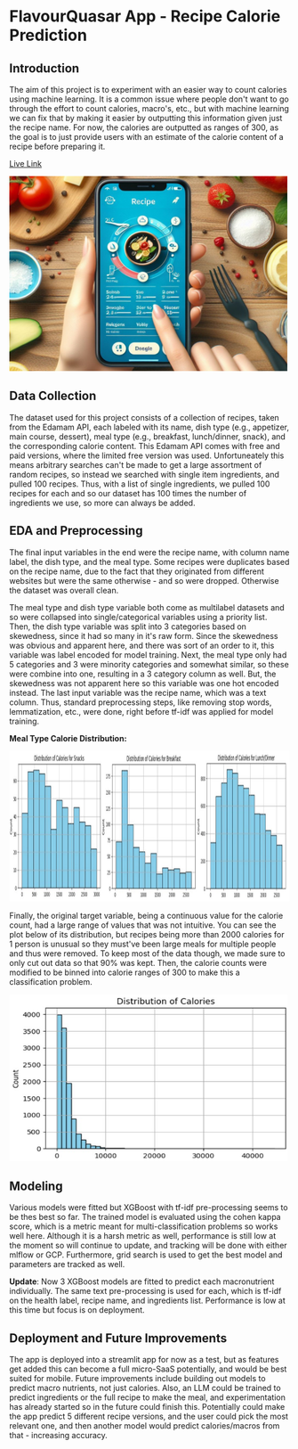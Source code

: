 # FlavourQuasar App - Recipe Calorie Prediction

## Introduction

The aim of this project is to experiment with an easier way to count calories using machine learning. It is a common issue where people don't want to go through the effort to count calories, macro's, etc., but with machine learning we can fix that by making it easier by outputting this information given just the recipe name. For now, the calories are outputted as ranges of 300, as the goal is to just provide users with an estimate of the calorie content of a recipe before preparing it. 

[Live Link](https://streamlit-cp-go4e5g7vpq-uc.a.run.app)

<img src="flavourquasar_coverphoto.jpeg" alt="FlavourQuasar Cover Photo" width="500" height="350">

## Data Collection

The dataset used for this project consists of a collection of recipes, taken from the Edamam API, each labeled with its name, dish type (e.g., appetizer, main course, dessert), meal type (e.g., breakfast, lunch/dinner, snack), and the corresponding calorie content. This Edamam API comes with free and paid versions, where the limited free version was used. Unfortuneately this means arbitrary searches can't be made to get a large assortment of random recipes, so instead we searched with single item ingredients, and pulled 100 recipes. Thus, with a list of single ingredients, we pulled 100 recipes for each and so our dataset has 100 times the number of ingredients we use, so more can always be added.

## EDA and Preprocessing

The final input variables in the end were the recipe name, with column name label, the dish type, and the meal type. Some recipes were duplicates based on the recipe name, due to the fact that they originated from different websites but were the same otherwise - and so were dropped. Otherwise the dataset was overall clean. 

The meal type and dish type variable both come as multilabel datasets and so were collapsed into single/categorical variables using a priority list. Then, the dish type variable was split into 3 categories based on skewedness, since it had so many in it's raw form. Since the skewedness was obvious and apparent here, and there was sort of an order to it, this variable was label encoded for model training. Next, the meal type only had 5 categories and 3 were minority categories and somewhat similar, so these were combine into one, resulting in a 3 category column as well. But, the skewedness was not apparent here so this variable was one hot encoded instead. The last input variable was the recipe name, which was a text column. Thus, standard preprocessing steps, like removing stop words, lemmatization, etc., were done, right before tf-idf was applied for model training. 

**Meal Type Calorie Distribution:**

<img src="flavourquasar_calorie_distribution_meal_type.jpg" alt="MealType Calorie Distribution Image" width="1000" height="270">

Finally, the original target variable, being a continuous value for the calorie count, had a large range of values that was not intuitive. You can see the plot below of its distribution, but recipes being more than 2000 calories for 1 person is unusual so they must've been large meals for multiple people and thus were removed. To keep most of the data though, we made sure to only cut out data so that 90% was kept. Then, the calorie counts were modified to be binned into calorie ranges of 300 to make this a classification problem. 

<img src="flavourquasar_calorie_distribution.jpg" alt="Calorie Distribution Image" width="500" height="300">

## Modeling

Various models were fitted but XGBoost with tf-idf pre-processing seems to be thes best so far. The trained model is evaluated using the cohen kappa score, which is a metric meant for multi-classification problems so works well here. Although it is a harsh metric as well, performance is still low at the moment so will continue to update, and tracking will be done with either mlflow or GCP. Furthermore, grid search is used to get the best model and parameters are tracked as well.

**Update**: Now 3 XGBoost models are fitted to predict each macronutrient individually. The same text pre-processing is used for each, which is tf-idf on the health label, recipe name, and ingredients list. Performance is low at this time but focus is on deployment.

## Deployment and Future Improvements
The app is deployed into a streamlit app for now as a test, but as features get added this can become a full micro-SaaS potentially, and would be best suited for mobile. Future improvements include building out models to predict macro nutrients, not just calories. Also, an LLM could be trained to predict ingredients or the full recipe to make the meal, and experimentation has already started so in the future could finish this. Potentially could make the app predict 5 different recipe versions, and the user could pick the most relevant one, and then another model would predict calories/macros from that - increasing accuracy.
